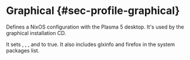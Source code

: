 # Graphical {#sec-profile-graphical}

Defines a NixOS configuration with the Plasma 5 desktop. It's used by the
graphical installation CD.

It sets [](#opt-services.xserver.enable),
[](#opt-services.xserver.displayManager.sddm.enable),
[](#opt-services.xserver.desktopManager.plasma5.enable),
and [](#opt-services.xserver.libinput.enable) to true. It also
includes glxinfo and firefox in the system packages list.
